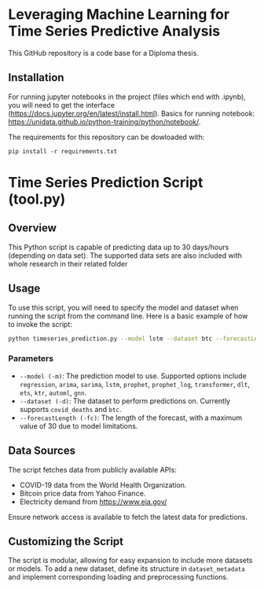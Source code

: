 # Leveraging Machine Learning for Time Series Predictive Analysis

This GitHub repository is a code base for a Diploma thesis.

## Installation

For running jupyter notebooks in the project (files which end with .ipynb), you will need to get the interface (https://docs.jupyter.org/en/latest/install.html).
Basics for running notebook: https://unidata.github.io/python-training/python/notebook/.

The requirements for this repository can be dowloaded with:
```
pip install -r requirements.txt
```

# Time Series Prediction Script (tool.py)

## Overview
This Python script is capable of predicting data up to 30 days/hours (depending on data set).
The supported data sets are also included with whole research in their related folder


## Usage
To use this script, you will need to specify the model and dataset when running the script from the command line. Here is a basic example of how to invoke the script:

```bash
python timeseries_prediction.py --model lstm --dataset btc --forecastLength 15
```

### Parameters
- `--model (-m)`: The prediction model to use. Supported options include `regression`, `arima`, `sarima`, `lstm`, `prophet`, `prophet_log`, `transformer`, `dlt`, `ets`, `ktr`, `automl`, `gnn`.
- `--dataset (-d)`: The dataset to perform predictions on. Currently supports `covid_deaths` and `btc`.
- `--forecastLength (-fc)`: The length of the forecast, with a maximum value of 30 due to model limitations.

## Data Sources
The script fetches data from publicly available APIs:
- COVID-19 data from the World Health Organization.
- Bitcoin price data from Yahoo Finance.
- Electricity demand from https://www.eia.gov/

Ensure network access is available to fetch the latest data for predictions.

## Customizing the Script
The script is modular, allowing for easy expansion to include more datasets or models. To add a new dataset, define its structure in `dataset_metadata` and implement corresponding loading and preprocessing functions.


